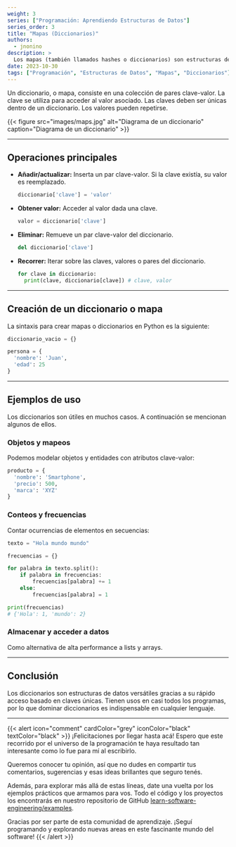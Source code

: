 ```yaml
---
weight: 3
series: ["Programación: Aprendiendo Estructuras de Datos"]
series_order: 3
title: "Mapas (Diccionarios)"
authors:
  - jnonino
description: >
  Los mapas (también llamados hashes o diccionarios) son estructuras de datos que asocian claves con valores. Permiten un acceso ultra rápido a elementos mediante claves únicas. En Python se conocen como diccionarios.
date: 2023-10-30
tags: ["Programación", "Estructuras de Datos", "Mapas", "Diccionarios"]
---
```


Un diccionario, o mapa, consiste en una colección de pares clave-valor. La clave se utiliza para acceder al valor asociado. Las claves deben ser únicas dentro de un diccionario. Los valores pueden repetirse.

{{< figure
    src="images/maps.jpg"
    alt="Diagrama de un diccionario"
    caption="Diagrama de un diccionario"
    >}}

---

## Operaciones principales

- **Añadir/actualizar:** Inserta un par clave-valor. Si la clave existía, su valor es reemplazado.
    ```python
    diccionario['clave'] = 'valor'
    ```
- **Obtener valor:** Acceder al valor dada una clave.
    ```python
    valor = diccionario['clave']
    ```
- **Eliminar:** Remueve un par clave-valor del diccionario.
    ```python
    del diccionario['clave']
    ```
- **Recorrer:** Iterar sobre las claves, valores o pares del diccionario.
    ```python
    for clave in diccionario:
      print(clave, diccionario[clave]) # clave, valor
    ```

---

## Creación de un diccionario o mapa

La sintaxis para crear mapas o diccionarios en Python es la siguiente:

```python
diccionario_vacio = {}

persona = {
  'nombre': 'Juan',
  'edad': 25
}
```

---

## Ejemplos de uso

Los diccionarios son útiles en muchos casos. A continuación se mencionan algunos de ellos.

### Objetos y mapeos

Podemos modelar objetos y entidades con atributos clave-valor:

```python
producto = {
  'nombre': 'Smartphone',
  'precio': 500,
  'marca': 'XYZ'
}
```

### Conteos y frecuencias

Contar ocurrencias de elementos en secuencias:

```python
texto = "Hola mundo mundo"

frecuencias = {}

for palabra in texto.split():
    if palabra in frecuencias:
        frecuencias[palabra] += 1
    else:
        frecuencias[palabra] = 1

print(frecuencias)
# {'Hola': 1, 'mundo': 2}
```

### Almacenar y acceder a datos

Como alternativa de alta performance a lists y arrays.

---

## Conclusión

Los diccionarios son estructuras de datos versátiles gracias a su rápido acceso basado en claves únicas. Tienen usos en casi todos los programas, por lo que dominar diccionarios es indispensable en cualquier lenguaje.

---

{{< alert icon="comment" cardColor="grey" iconColor="black" textColor="black" >}}
¡Felicitaciones por llegar hasta acá! Espero que este recorrido por el universo de la programación te haya resultado tan interesante como lo fue para mí al escribirlo.

Queremos conocer tu opinión, así que no dudes en compartir tus comentarios, sugerencias y esas ideas brillantes que seguro tenés.

Además, para explorar más allá de estas líneas, date una vuelta por los ejemplos prácticos que armamos para vos. Todo el código y los proyectos los encontrarás en nuestro repositorio de GitHub [learn-software-engineering/examples](https://github.com/learn-software-engineering/examples).

Gracias por ser parte de esta comunidad de aprendizaje. ¡Seguí programando y explorando nuevas areas en este fascinante mundo del software!
{{< /alert >}}
